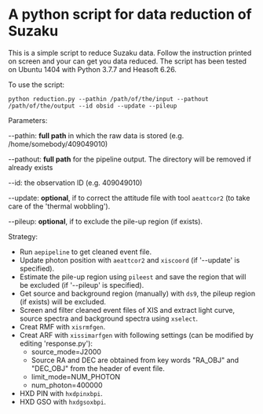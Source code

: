 # A python script for data reduction of Suzaku

This is a simple script to reduce Suzaku data. Follow the instruction printed on screen and your can get you data reduced. The script has been tested on Ubuntu 1404 with Python 3.7.7 and Heasoft 6.26.

To use the script:

```
python reduction.py --pathin /path/of/the/input --pathout /path/of/the/output --id obsid --update --pileup
```

Parameters:

--pathin: **full path** in which the raw data is stored (e.g. /home/somebody/409049010)

--pathout: **full path** for the pipeline output. The directory will be removed if already exists

--id: the observation ID (e.g. 409049010)

--update: **optional**, if to correct the attitude file with tool `aeattcor2` (to take care of the 'thermal wobbling').

--pileup: **optional**, if to exclude the pile-up region (if exists).

Strategy:

* Run `aepipeline` to get cleaned event file.
* Update photon position with `aeattcor2` and `xiscoord` (if '--update' is specified).
* Estimate the pile-up region using `pileest` and save the region that will be excluded (if '--pileup' is specified).
* Get source and background region (manually) with `ds9`, the pileup region (if exists) will be excluded.
* Screen and filter cleaned event files of XIS and extract light curve, source spectra and background spectra using `xselect`.
* Creat RMF with `xisrmfgen`.
* Creat ARF with `xissimarfgen` with following settings (can be modified by editing 'response.py'):
  * source_mode=J2000
  * Source RA and DEC are obtained from key words "RA_OBJ" and "DEC_OBJ" from the header of event file.
  * limit_mode=NUM_PHOTON
  * num_photon=400000
* HXD PIN with `hxdpinxbpi`.
* HXD GSO with `hxdgsoxbpi`.
